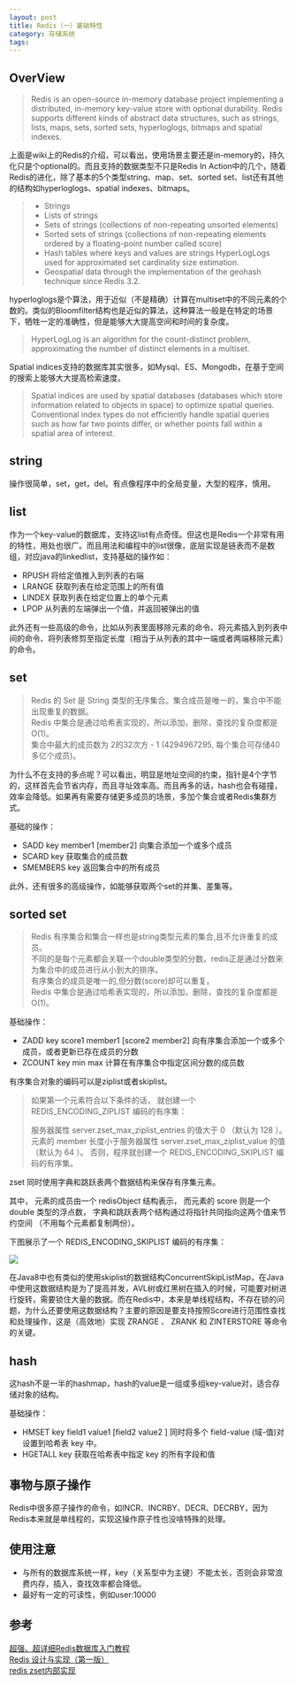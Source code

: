 ```yaml
---
layout: post
title: Redis（一）基础特性
category: 存储系统
tags: 
---
```


## OverView ##

> Redis is an open-source in-memory database project implementing a distributed, in-memory key-value store with optional durability. Redis supports different kinds of abstract data structures, such as strings, lists, maps, sets, sorted sets, hyperloglogs, bitmaps and spatial indexes.

上面是wiki上的Redis的介绍，可以看出，使用场景主要还是in-memory的，持久化只是个optional的。而且支持的数据类型不只是Redis In Action中的几个，随着Redis的进化，除了基本的5个类型string、map、set、sorted set、list还有其他的结构如hyperloglogs、spatial indexes、bitmaps。

> - Strings
> - Lists of strings
> - Sets of strings (collections of non-repeating unsorted elements)
> - Sorted sets of strings (collections of non-repeating elements ordered by a floating-point number called score)
> - Hash tables where keys and values are strings
> HyperLogLogs used for approximated set cardinality size estimation.
> - Geospatial data through the implementation of the geohash technique since Redis 3.2.

hyperloglogs是个算法，用于近似（不是精确）计算在multiset中的不同元素的个数的。类似的Bloomfilter结构也是近似的算法，这种算法一般是在特定的场景下，牺牲一定的准确性，但是能够大大提高空间和时间的复杂度。

> HyperLogLog is an algorithm for the count-distinct problem, approximating the number of distinct elements in a multiset.

Spatial indices支持的数据库其实很多，如Mysql、ES、Mongodb，在基于空间的搜索上能够大大提高检索速度。

> Spatial indices are used by spatial databases (databases which store information related to objects in space) to optimize spatial queries. Conventional index types do not efficiently handle spatial queries such as how far two points differ, or whether points fall within a spatial area of interest.

## string ##

操作很简单，set，get，del。有点像程序中的全局变量，大型的程序，慎用。

## list ##
作为一个key-value的数据库，支持这list有点奇怪。但这也是Redis一个非常有用的特性，用处也很广。而且用法和编程中的list很像，底层实现是链表而不是数组，对应java的linkedlist，支持基础的操作如：

- RPUSH	将给定值推入到列表的右端  
- LRANGE	获取列表在给定范围上的所有值  
- LINDEX	获取列表在给定位置上的单个元素  
- LPOP	从列表的左端弹出一个值，并返回被弹出的值

此外还有一些高级的命令，比如从列表里面移除元素的命令、将元素插入到列表中间的命令、将列表修剪至指定长度（相当于从列表的其中一端或者两端移除元素）的命令。

## set ##
> Redis 的 Set 是 String 类型的无序集合。集合成员是唯一的，集合中不能出现重复的数据。  
> Redis 中集合是通过哈希表实现的，所以添加，删除，查找的复杂度都是 O(1)。  
> 集合中最大的成员数为 2的32次方 - 1 (4294967295, 每个集合可存储40多亿个成员)。

为什么不在支持的多点呢？可以看出，明显是地址空间的约束，指针是4个字节的，这样首先会节省内存，而且寻址效率高。而且再多的话，hash也会有碰撞，效率会降低。如果再有需要存储更多成员的场景，多加个集合或者Redis集群方式。

基础的操作：

- SADD key member1 [member2] 向集合添加一个或多个成员
- SCARD key 获取集合的成员数
- SMEMBERS key 返回集合中的所有成员

此外，还有很多的高级操作，如能够获取两个set的并集、差集等。

## sorted set ##
> Redis 有序集合和集合一样也是string类型元素的集合,且不允许重复的成员。  
> 不同的是每个元素都会关联一个double类型的分数。redis正是通过分数来为集合中的成员进行从小到大的排序。  
> 有序集合的成员是唯一的,但分数(score)却可以重复。  
> Redis 中集合是通过哈希表实现的，所以添加，删除，查找的复杂度都是 O(1)。  

基础操作：

- ZADD key score1 member1 [score2 member2] 向有序集合添加一个或多个成员，或者更新已存在成员的分数
- ZCOUNT key min max 计算在有序集合中指定区间分数的成员数

有序集合对象的编码可以是ziplist或者skiplist。

> 如果第一个元素符合以下条件的话， 就创建一个 REDIS_ENCODING_ZIPLIST 编码的有序集：
> 
> 服务器属性 server.zset_max_ziplist_entries 的值大于 0 （默认为 128 ）。
> 元素的 member 长度小于服务器属性 server.zset_max_ziplist_value 的值（默认为 64 ）。
> 否则，程序就创建一个 REDIS_ENCODING_SKIPLIST 编码的有序集。

zset 同时使用字典和跳跃表两个数据结构来保存有序集元素。

其中， 元素的成员由一个 redisObject 结构表示， 而元素的 score 则是一个 double 类型的浮点数， 字典和跳跃表两个结构通过将指针共同指向这两个值来节约空间 （不用每个元素都复制两份）。

下图展示了一个 REDIS_ENCODING_SKIPLIST 编码的有序集：

<img src="http://origin.redisbook.com/_images/graphviz-66d218f87c15bc835d88c696af175d2ba39ae420.svg">

在Java8中也有类似的使用skiplist的数据结构ConcurrentSkipListMap，在Java中使用这数据结构是为了提高并发，AVL树或红黑树在插入的时候，可能要对树进行旋转，需要锁住大量的数据。而在Redis中，本来是单线程结构，不存在锁的问题，为什么还要使用这数据结构？主要的原因是要支持按照Score进行范围性查找和处理操作，这是（高效地）实现 ZRANGE 、 ZRANK 和 ZINTERSTORE 等命令的关键。

## hash ##
这hash不是一半的hashmap，hash的value是一组或多组key-value对，适合存储对象的结构。

基础操作：

- HMSET key field1 value1 [field2 value2 ] 同时将多个 field-value (域-值)对设置到哈希表 key 中。
- HGETALL key 获取在哈希表中指定 key 的所有字段和值

## 事物与原子操作 ##

Redis中很多原子操作的命令，如INCR、INCRBY、DECR、DECRBY，因为Redis本来就是单线程的，实现这操作原子性也没啥特殊的处理。

## 使用注意 ##

- 与所有的数据库系统一样，key（关系型中为主键）不能太长，否则会非常浪费内存，插入，查找效率都会降低。
- 最好有一定的可读性，例如user:10000


## 参考 ##
[超强、超详细Redis数据库入门教程](http://www.jianshu.com/p/7e22ad3a9061)  
[Redis 设计与实现（第一版）](http://origin.redisbook.com/)  
[redis zset内部实现](https://zsr.github.io/2017/07/03/redis-zset%E5%86%85%E9%83%A8%E5%AE%9E%E7%8E%B0/)
